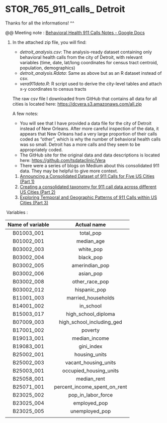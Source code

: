 # STOR_765_911_calls_ Detroit

   Thanks for all the informations! ^^

   @@ Meeting note : [Behavioral Health 911 Calls Notes - Google Docs](https://docs.google.com/document/d/18fq7AWVNhskYoM3dm362KyvO4PeQoHaOWQn040oQyCA/edit)

1. In the attached zip file, you will find:

   - *detroit_analysis.csv*: The analysis-ready dataset containing only behavioral health calls from the city of Detroit, with relevant variables (time, date, lat/long coordinates for census tract centroid, population, demographics)
   - *detroit_analysis.Rdata*: Same as above but as an R dataset instead of csv.
   - *vera911data.R*: R script used to derive the city-level tables and attach x-y coordinates to census tracts

    

   The raw csv file I downloaded from GitHub that contains all data for all cities is located here: https://dcvera.s3.amazonaws.com/all.zip

    

   A few notes:

   - You will see that I have provided a data file for the city of Detroit instead of New Orleans. After more careful inspection of the data, it appears that New Orleans had a very large proportion of their calls coded as “other”, which is why the number of behavioral health calls was so small. Detroit has a more calls and they seem to be appropriately coded.
   - The GitHub site for the original data and data descriptions is located here: https://github.com/tsdataclinic/Vera
   - There were a series of blogs on Medium about this consolidated 911 data. They may be helpful to give more context.
   
   1. [Announcing a Consolidated Dataset of 911 Calls for Five US Cities (Part 1)](https://medium.com/dataclinic/announcing-a-consolidated-dataset-of-911-calls-for-five-us-cities-part-1-4320a1a31a88)
   2. [Creating a consolidated taxonomy for 911 call data across different US Cities (Part 2)](https://medium.com/dataclinic/creating-a-consolidated-taxonomy-for-911-call-data-across-different-us-cities-part-2-9600cb09abfd)
   3. [Exploring Temporal and Geographic Patterns of 911 Calls within US Cities (Part 3)](https://medium.com/dataclinic/exploring-temporal-and-geographic-patterns-of-911-calls-within-us-cities-part-3-980c858ff646)

​	Variables :

| Name of variable |         Actual name          |
| :--------------: | :--------------------------: |
|    B01003_001    |          total_pop           |
|    B01002_001    |          median_age          |
|    B03002_003    |          white_pop           |
|    B03002_004    |          black_pop           |
|    B03002_005    |        amerindian_pop        |
|    B03002_006    |          asian_pop           |
|    B03002_008    |        other_race_pop        |
|    B03002_012    |         hispanic_pop         |
|    B11001_003    |      married_households      |
|    B14001_002    |          in_school           |
|    B15003_017    |     high_school_diploma      |
|    B07009_003    |  high_school_including_ged   |
|    B17001_002    |           poverty            |
|    B19013_001    |        median_income         |
|    B19083_001    |          gini_index          |
|    B25002_001    |        housing_units         |
|    B25002_003    |     vacant_housing_units     |
|    B25003_001    |    occupied_housing_units    |
|    B25058_001    |         median_rent          |
|    B25071_001    | percent_income_spent_on_rent |
|    B23025_002    |      pop_in_labor_force      |
|    B23025_004    |         employed_pop         |
|    B23025_005    |        unemployed_pop        |
|                  |                              |

